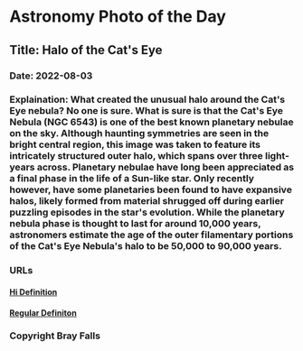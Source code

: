 # Astronomy Photo of the Day
## Title: Halo of the Cat's Eye
### Date: 2022-08-03
### Explaination: What created the unusual halo around the Cat's Eye nebula? No one is sure. What is sure is that the Cat's Eye Nebula (NGC 6543) is one of the best known planetary nebulae on the sky.  Although haunting symmetries are seen in the bright central region, this image was taken to feature its intricately structured outer halo, which spans over three light-years across.  Planetary nebulae have long been appreciated as a final phase in the life of a Sun-like star. Only recently however, have some planetaries been found to have expansive halos, likely formed from material shrugged off during earlier puzzling episodes in the star's evolution. While the planetary nebula phase is thought to last for around 10,000 years, astronomers estimate the age of the outer filamentary portions of the Cat's Eye Nebula's halo to be 50,000 to 90,000 years.
### URLs 
#### [Hi Definition](https://apod.nasa.gov/apod/image/2208/CatsHalo_Falls_2719.jpg)
#### [Regular Definiton ](https://apod.nasa.gov/apod/image/2208/CatsHalo_Falls_2719.jpg)
### Copyright Bray Falls